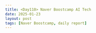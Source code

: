 ```yaml
---
title: <Day110> Naver Boostcamp AI Tech
date: 2025-01-23
layout: post
tags: [Naver Boostcamp, daily report]
---
```

